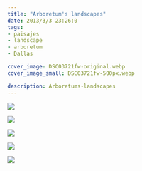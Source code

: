 ```yaml
---
title: "Arboretum's landscapes"
date: 2013/3/3 23:26:0
tags: 
- paisajes
- landscape
- arboretum
- Dallas

cover_image: DSC03721fw-original.webp
cover_image_small: DSC03721fw-500px.webp

description: Arboretums-landscapes
---
```



[![](DSC03721fw)](DSC03721fw-original.webp)

  

[![](P7130721fw)](P7130721fw-original.webp)

  

[![](DSC03716fw)](DSC03716fw-original.webp)

  

[![](P7130722fw)](P7130722fw-original.webp)

  

[![](P7130727fw)](P7130727fw-original.webp)
